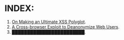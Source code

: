 
# INDEX:
1. [On Making an Ultimate XSS Polyglot](#).
2. [A Cross-browser Exploit to Deanonymize Web Users](#).
3. ████████████████████████.